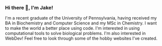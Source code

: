 ### Hi there 👋, I'm Jake!

I'm a recent graduate of the University of Pennsylvania, having received my BA in Biochemistry and Computer Science and my MSc in Chemistry. I want to make the world a better place using code. I'm interested in using computational tools to solve biological problems. I'm also interested in WebDev! Feel free to look through some of the hobby websites I've created.

<!--
**JaGure/JaGure** is a ✨ _special_ ✨ repository because its `README.md` (this file) appears on your GitHub profile.

Here are some ideas to get you started:

- 🔭 I’m currently working on ...
- 🌱 I’m currently learning ...
- 👯 I’m looking to collaborate on ...
- 🤔 I’m looking for help with ...
- 💬 Ask me about ...
- 📫 How to reach me: ...
- 😄 Pronouns: ...
- ⚡ Fun fact: ...
-->
